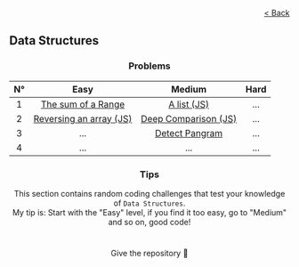 <p align="right">
  <a href="/README.md">< Back</a>
</p>

<h2>Data Structures</h2>

<h3 align="center">Problems</h3>

<div align="center">

| N° | Easy 	| Medium 	| Hard 	|
|:---: |:---:	|:---:	|:---:	|
| 1 | [The sum of a Range](./the-sum-of-a-range/problem.md)	| [A list (JS)](./a-list/problem.md) 	| ... 	|
| 2 | [Reversing an array (JS)](./reversing-an-array/problem.md) 	| [Deep Comparison (JS)](./deep-comparison/problem.md) 	| ... 	|
| 3 | ... | [Detect Pangram](./detect-pangram/problem.md) | ... |
| 4 | ... | ... | ... |

</div>

<h3 align="center">Tips</h3>

<p align="center">This section contains random coding challenges that test your knowledge of <code>Data Structures</code>.<br> My tip is: Start with the "Easy" level, if you find it too easy, go to "Medium" and so on, good code!</p>

#

<p align="center">Give the repository 🌟<p>
